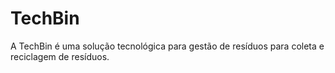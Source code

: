 # TechBin
A TechBin é uma solução tecnológica para gestão de resíduos para coleta e reciclagem de resíduos.

